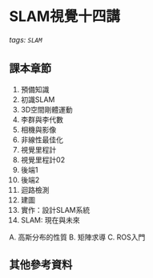# SLAM視覺十四講
###### tags: `SLAM`
## 課本章節
1. 預備知識
2. 初識SLAM
3. 3D空間剛體運動
4. 李群與李代數
5. 相機與影像
6. 非線性最佳化
7. 視覺里程計
8. 視覺里程計02
9. 後端1
10. 後端2
11. 迴路檢測
12. 建圖
13. 實作：設計SLAM系統
14. SLAM: 現在與未來 

A. 高斯分布的性質
B. 矩陣求導
C. ROS入門
## 其他參考資料
